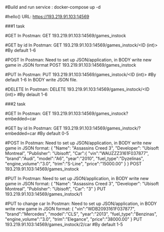 #Build and run service : 
docker-compose up -d 

#hello()
URL: https://193.219.91.103:14569

###1 task

#GET 
In Postman:
GET 193.219.91.103:14569/games_instock

#GET by id 
In Postman:
GET 193.219.91.103:14569/games_instock/<ID (int)>	#By default 1-6

#POST
In Postman:
Need to set up JSON/application, in BODY write new game in JSON format
POST 193.219.91.103:14569/games_instock

#PUT
In Postman:
PUT 193.219.91.103:14569/games_instock/<ID (int)>	#By default 1-6
In BODY write JSON file.

#DELETE
In Postman:
DELETE 193.219.91.103:14569/games_instock/<ID (int)>	#By delault 1-6

###2 task

#GET 
In Postman:
GET 193.219.91.103:14569/games_instock?embedded=car

#GET by id 
In Postman:
GET 193.219.91.103:14569/games_instock/<INT ID>?embedded=car	#By default 0-5

#POST
In Postman:
Need to set up JSON/application, in BODY write new game in JSON format:
{
    "Name": "Assassins Creed 3",
    "Developer": "Ubisoft Montreal",
    "Publisher": "Ubisoft",
    "Car":{
        "vin":"WAUZZZ3161F037877",
        "brand":"Audi",
        "model":"A6",
        "year":"2010",
        "fuel_type":"Dyzelinas",
        "engine_volume":"3.0",
        "trim":"S-Line",
        "price":"15000.00"
    }
}
POST 193.219.91.103:14569/games_instock

#PUT
In Postman:
Need to set up JSON/application, in BODY write new game in JSON format:
{
    "Name": "Assassins Creed 3",
    "Developer": "Ubisoft Montreal",
    "Publisher": "Ubisoft",
    "Car": "3"
}
PUT 193.219.91.103:14569/games_instock/1

#PUT to change car
In Postman:
Need to set up JSON/application, in BODY write new game in JSON format:
{
    "vin":"WDB2093161F037877",
    "brand":"Mercedes",
    "model":"CLS",
    "year":"2013",
    "fuel_type":"Benzinas",
    "engine_volume":"3.0",
    "trim":"Elegance",
    "price":"38000.00"
}
PUT 193.219.91.103:14569/games_instock/2/car #By default 1-5

